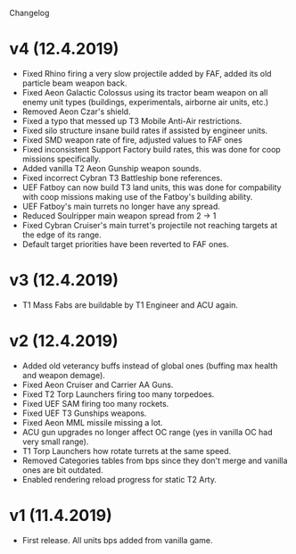 Changelog

# v4 (12.4.2019)
- Fixed Rhino firing a very slow projectile added by FAF, added its old particle beam weapon back.
- Fixed Aeon Galactic Colossus using its tractor beam weapon on all enemy unit types (buildings, experimentals, airborne air units, etc.)
- Removed Aeon Czar's shield.
- Fixed a typo that messed up T3 Mobile Anti-Air restrictions.
- Fixed silo structure insane build rates if assisted by engineer units.
- Fixed SMD weapon rate of fire, adjusted values to FAF ones
- Fixed inconsistent Support Factory build rates, this was done for coop missions specifically.
- Added vanilla T2 Aeon Gunship weapon sounds.
- Fixed incorrect Cybran T3 Battleship bone references.
- UEF Fatboy can now build T3 land units, this was done for compability with coop missions making use of the Fatboy's building ability.
- UEF Fatboy's main turrets no longer have any spread.
- Reduced Soulripper main weapon spread from 2 -> 1
- Fixed Cybran Cruiser's main turret's projectile not reaching targets at the edge of its range.
- Default target priorities have been reverted to FAF ones.

# v3 (12.4.2019)
- T1 Mass Fabs are buildable by T1 Engineer and ACU again.

# v2 (12.4.2019)
- Added old veterancy buffs instead of global ones (buffing max health and weapon demage).
- Fixed Aeon Cruiser and Carrier AA Guns.
- Fixed T2 Torp Launchers firing too many torpedoes.
- Fixed UEF SAM firing too many rockets.
- Fixed UEF T3 Gunships weapons.
- Fixed Aeon MML missile missing a lot.
- ACU gun upgrades no longer affect OC range (yes in vanilla OC had very small range).
- T1 Torp Launchers how rotate turrets at the same speed.
- Removed Categories tables from bps since they don't merge and vanilla ones are bit outdated.
- Enabled rendering reload progress for static T2 Arty.

# v1 (11.4.2019)
- First release. All units bps added from vanilla game.